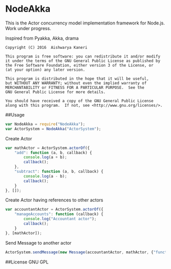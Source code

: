 # NodeAkka 
This is the Actor concurrency model implementation framework for Node.js.
Work under progress.

Inspired from Pyakka, Akka, drama

    Copyright (C) 2016  Aishwarya Kaneri

    This program is free software: you can redistribute it and/or modify
    it under the terms of the GNU General Public License as published by
    the Free Software Foundation, either version 3 of the License, or
    (at your option) any later version.

    This program is distributed in the hope that it will be useful,
    but WITHOUT ANY WARRANTY; without even the implied warranty of
    MERCHANTABILITY or FITNESS FOR A PARTICULAR PURPOSE.  See the
    GNU General Public License for more details.

    You should have received a copy of the GNU General Public License
    along with this program.  If not, see <http://www.gnu.org/licenses/>.
    
##Usage

```javascript
var NodeAkka = require("NodeAkka");
var ActorSystem = NodeAkka("ActorSystem");
```
Create Actor

```javascript
var mathActor = ActorSystem.actorOf({
    "add": function (a, b, callback) {
        console.log(a + b);
        callback();
    },
    "subtract": function (a, b, callback) {
        console.log(a - b);
        callback();
    }
}, []);
```

Create Actor having references to other actors

```javascript
var accountantActor = ActorSystem.actorOf({
    "manageAccounts": function (callback) {
        console.log("Accountant actor");
        callback();
    }
}, [mathActor]);
```

Send Message to another actor

```javascript
ActorSystem.sendMessage(new Message(accountantActor, mathActor, {"function": "add", "args": [a, b]}));
```

##License
GNU GPL
